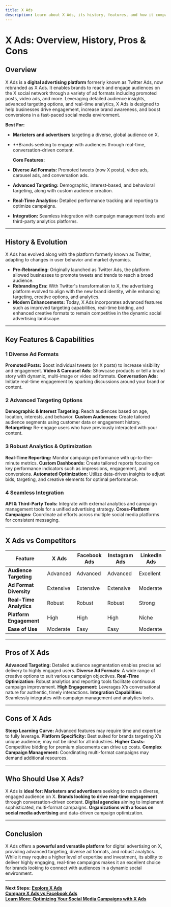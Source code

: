 ```yaml
---
title: X Ads
description: Learn about X Ads, its history, features, and how it compares to other social media advertising platforms.
---
```


# **X Ads: Overview, History, Pros & Cons**

## **Overview**

X Ads is a **digital advertising platform** formerly known as Twitter Ads, now rebranded as X Ads. It enables brands to reach and engage audiences on the X social network through a variety of ad formats including promoted posts, video ads, and more. Leveraging detailed audience insights, advanced targeting options, and real-time analytics, X Ads is designed to help businesses drive engagement, increase brand awareness, and boost conversions in a fast-paced social media environment.

**Best For:**

- **Marketers and advertisers** targeting a diverse, global audience on X.
- \*\*Brands seeking to engage with audiences through real-time, conversation-driven content.

  **Core Features:**

- **Diverse Ad Formats:** Promoted tweets (now X posts), video ads, carousel ads, and conversation ads.
- **Advanced Targeting:** Demographic, interest-based, and behavioral targeting, along with custom audience creation.
- **Real-Time Analytics:** Detailed performance tracking and reporting to optimize campaigns.
- **Integration:** Seamless integration with campaign management tools and third-party analytics platforms.

---

## **History & Evolution**

X Ads has evolved along with the platform formerly known as Twitter, adapting to changes in user behavior and market dynamics.

- **Pre-Rebranding:** Originally launched as Twitter Ads, the platform allowed businesses to promote tweets and trends to reach a broad audience.
- **Rebranding Era:** With Twitter's transformation to X, the advertising platform evolved to align with the new brand identity, while enhancing targeting, creative options, and analytics.
- **Modern Enhancements:** Today, X Ads incorporates advanced features such as improved targeting capabilities, real-time bidding, and enhanced creative formats to remain competitive in the dynamic social advertising landscape.

---

## **Key Features & Capabilities**

### **1 Diverse Ad Formats**

**Promoted Posts:** Boost individual tweets (or X posts) to increase visibility and engagement.
**Video & Carousel Ads:** Showcase products or tell a brand story with dynamic, multi-image or video ad formats.
**Conversation Ads:** Initiate real-time engagement by sparking discussions around your brand or content.

### **2 Advanced Targeting Options**

**Demographic & Interest Targeting:** Reach audiences based on age, location, interests, and behavior.
**Custom Audiences:** Create tailored audience segments using customer data or engagement history.
**Retargeting:** Re-engage users who have previously interacted with your content.

### **3 Robust Analytics & Optimization**

**Real-Time Reporting:** Monitor campaign performance with up-to-the-minute metrics.
**Custom Dashboards:** Create tailored reports focusing on key performance indicators such as impressions, engagement, and conversions.
**Automated Optimization:** Utilize data-driven insights to adjust bids, targeting, and creative elements for optimal performance.

### **4 Seamless Integration**

**API & Third-Party Tools:** Integrate with external analytics and campaign management tools for a unified advertising strategy.
**Cross-Platform Campaigns:** Coordinate ad efforts across multiple social media platforms for consistent messaging.

---

## **X Ads vs Competitors**

| Feature                 | X Ads     | Facebook Ads | Instagram Ads | LinkedIn Ads |
| ----------------------- | --------- | ------------ | ------------- | ------------ |
| **Audience Targeting**  | Advanced  | Advanced     | Advanced      | Excellent    |
| **Ad Format Diversity** | Extensive | Extensive    | Extensive     | Moderate     |
| **Real-Time Analytics** | Robust    | Robust       | Robust        | Strong       |
| **Platform Engagement** | High      | High         | High          | Niche        |
| **Ease of Use**         | Moderate  | Easy         | Easy          | Moderate     |

---

## **Pros of X Ads**

**Advanced Targeting:** Detailed audience segmentation enables precise ad delivery to highly engaged users.
**Diverse Ad Formats:** A wide range of creative options to suit various campaign objectives.
**Real-Time Optimization:** Robust analytics and reporting tools facilitate continuous campaign improvement.
**High Engagement:** Leverages X’s conversational nature for authentic, timely interactions.
**Integration Capabilities:** Seamlessly integrates with campaign management and analytics tools.

---

## **Cons of X Ads**

**Steep Learning Curve:** Advanced features may require time and expertise to fully leverage.
**Platform Specificity:** Best suited for brands targeting X’s unique audience; may not be ideal for all industries.
**Higher Costs:** Competitive bidding for premium placements can drive up costs.
**Complex Campaign Management:** Coordinating multi-format campaigns may demand additional resources.

---

## **Who Should Use X Ads?**

X Ads is **ideal for:**
**Marketers and advertisers** seeking to reach a diverse, engaged audience on X.
**Brands looking to drive real-time engagement** through conversation-driven content.
**Digital agencies** aiming to implement sophisticated, multi-format campaigns.
**Organizations with a focus on social media advertising** and data-driven campaign optimization.

---

## **Conclusion**

X Ads offers a **powerful and versatile platform** for digital advertising on X, providing advanced targeting, diverse ad formats, and robust analytics. While it may require a higher level of expertise and investment, its ability to deliver highly engaging, real-time campaigns makes it an excellent choice for brands looking to connect with audiences in a dynamic social environment.

---

**Next Steps:**
**[Explore X Ads](https://ads.twitter.com/)**  
 **[Compare X Ads vs Facebook Ads](#)**  
 **[Learn More: Optimizing Your Social Media Campaigns with X Ads](#)**
